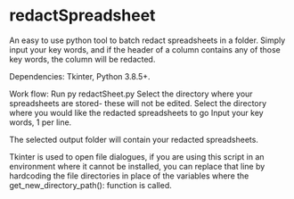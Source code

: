 # redactSpreadsheet
An easy to use python tool to batch redact spreadsheets in a folder. Simply input your key words, and if the header of a column contains any of those key words, the column will be redacted.

Dependencies: Tkinter, Python 3.8.5+. 

Work flow: 
Run py redactSheet.py
Select the directory where your spreadsheets are stored- these will not be edited.
Select the directory where you would like the redacted spreadsheets to go
Input your key words, 1 per line. 

The selected output folder will contain your redacted spreadsheets. 

Tkinter is used to open file dialogues, if you are using this script in an environment where it cannot be installed, you can replace that line by hardcoding the file directories in place of the variables where the get_new_directory_path(): function is called.
